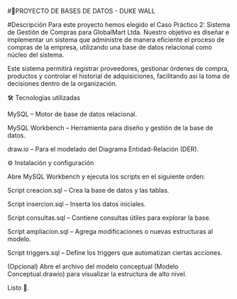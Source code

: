 #📘PROYECTO DE BASES DE DATOS - DUKE WALL

#Descripción
Para este proyecto hemos elegido el Caso Práctico 2: Sistema de Gestión de Compras para GlobalMart Ltda.
Nuestro objetivo es diseñar e implementar un sistema que administre de manera eficiente el proceso de compras de la empresa, utilizando una base de datos relacional como núcleo del sistema.

Este sistema permitirá registrar proveedores, gestionar órdenes de compra, productos y controlar el historial de adquisiciones, facilitando así la toma de decisiones dentro de la organización.

🛠️ Tecnologías utilizadas

MySQL – Motor de base de datos relacional.

MySQL Workbench – Herramienta para diseño y gestión de la base de datos.

draw.io – Para el modelado del Diagrama Entidad-Relación (DER).

⚙️ Instalación y configuración

Abre MySQL Workbench y ejecuta los scripts en el siguiente orden:

Script creacion.sql – Crea la base de datos y las tablas.

Script insercion.sql – Inserta los datos iniciales.

Script consultas.sql – Contiene consultas útiles para explorar la base.

Script ampliacion.sql – Agrega modificaciones o nuevas estructuras al modelo.

Script triggers.sql – Define los triggers que automatizan ciertas acciones.

(Opcional) Abre el archivo del modelo conceptual (Modelo Conceptual.drawio) para visualizar la estructura de alto nivel.

Listo 🎉.




